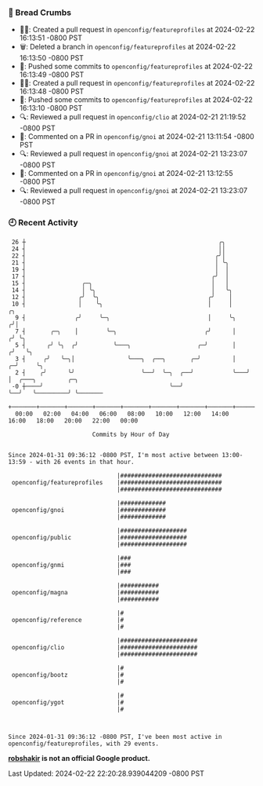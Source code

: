 ### 🍞 Bread Crumbs

 * ✍🏼: Created a pull request in `openconfig/featureprofiles` at 2024-02-22 16:13:51 -0800 PST
 * 🗑: Deleted a branch in `openconfig/featureprofiles` at 2024-02-22 16:13:50 -0800 PST
 * 🚢: Pushed some commits to `openconfig/featureprofiles` at 2024-02-22 16:13:49 -0800 PST
 * ✍🏼: Created a pull request in `openconfig/featureprofiles` at 2024-02-22 16:13:48 -0800 PST
 * 🚢: Pushed some commits to `openconfig/featureprofiles` at 2024-02-22 16:13:10 -0800 PST
 * 🔍: Reviewed a pull request in  `openconfig/clio` at 2024-02-21 21:19:52 -0800 PST
 * 💬: Commented on a PR in  `openconfig/gnoi` at 2024-02-21 13:11:54 -0800 PST
 * 🔍: Reviewed a pull request in  `openconfig/gnoi` at 2024-02-21 13:23:07 -0800 PST
 * 💬: Commented on a PR in  `openconfig/gnoi` at 2024-02-21 13:12:55 -0800 PST
 * 🔍: Reviewed a pull request in  `openconfig/gnoi` at 2024-02-21 13:23:07 -0800 PST

### 🕘 Recent Activity
```
 26 ┼                                                       ╭╮
 24 ┤                                                       ││
 22 ┤                                                      ╭╯│
 21 ┤                                                      │ ╰╮
 19 ┤                                                      │  │
 17 ┤                                                     ╭╯  │
 15 ┤                ╭─╮                                  │   │
 14 ┤                │ ╰╮                                 │   ╰╮
 12 ┤               ╭╯  ╰╮                               ╭╯    │
 10 ┤               │    ╰╮                              │     │         ╭╮
  9 ┤              ╭╯     ╰─╮                            │     ╰╮       ╭╯│
  7 ┤       ╭─╮    │        ╰─╮                         ╭╯      │      ╭╯ ╰╮
  5 ┤      ╭╯ ╰╮  ╭╯          ╰───╮                   ╭─╯       │     ╭╯   ╰╮
  3 ┤     ╭╯   ╰─╮│               ╰───╮  ╭──╮       ╭─╯         │   ╭─╯     ╰╮
  2 ┤    ╭╯      ╰╯                   ╰──╯  ╰─╮  ╭──╯           ╰───╯        │  ╭───╮         ╭─╮
 -0 ┼────╯                                    ╰──╯                           ╰──╯   ╰─────────╯ ╰───────
    +───────+───────+───────+───────+───────+───────+───────+───────+───────+───────+───────+───────+────
  00:00   02:00   04:00   06:00   08:00   10:00   12:00   14:00   16:00   18:00   20:00   22:00   00:00   

						Commits by Hour of Day


Since 2024-01-31 09:36:12 -0800 PST, I'm most active between 13:00-13:59 - with 26 events in that hour.

```



```
                               |#############################
 openconfig/featureprofiles    |#############################
                               |#############################

                               |#############
 openconfig/gnoi               |#############
                               |#############

                               |###################
 openconfig/public             |###################
                               |###################

                               |###
 openconfig/gnmi               |###
                               |###

                               |###########
 openconfig/magna              |###########
                               |###########

                               |#
 openconfig/reference          |#
                               |#

                               |######################
 openconfig/clio               |######################
                               |######################

                               |#
 openconfig/bootz              |#
                               |#

                               |#
 openconfig/ygot               |#
                               |#



Since 2024-01-31 09:36:12 -0800 PST, I've been most active in openconfig/featureprofiles, with 29 events.

```
**[robshakir](mailto:robjs@google.com) is not an official Google product.**  


Last Updated: 2024-02-22 22:20:28.939044209 -0800 PST
